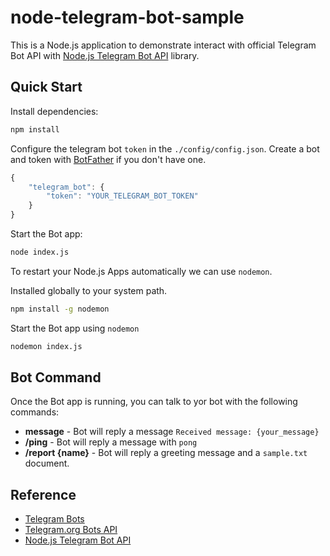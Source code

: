 # node-telegram-bot-sample

This is a Node.js application to demonstrate interact with official Telegram Bot API with [Node.js Telegram Bot API](https://github.com/yagop/node-telegram-bot-api) library.

## Quick Start

Install dependencies:

```bat
npm install
```

Configure the telegram bot `token` in the `./config/config.json`.
Create a bot and token with [BotFather](https://core.telegram.org/bots#6-botfather) if you don't have one.

```js
{
    "telegram_bot": {
        "token": "YOUR_TELEGRAM_BOT_TOKEN"
    }
}
```

Start the Bot app:

```bat
node index.js
```

To restart your Node.js Apps automatically we can use `nodemon`.

Installed globally to your system path.

```bat
npm install -g nodemon
```

Start the Bot app using `nodemon`

```bat
nodemon index.js
```

## Bot Command

Once the Bot app is running, you can talk to yor bot with the following commands:

- **message** - Bot will reply a message `Received message: {your_message}`
- **/ping** - Bot will reply a message with `pong`
- **/report {name}** - Bot will reply a greeting message and a `sample.txt` document.

## Reference

- [Telegram Bots](https://core.telegram.org/bots)
- [Telegram.org Bots API](https://core.telegram.org/bots/api)
- [Node.js Telegram Bot API](https://github.com/yagop/node-telegram-bot-api)
